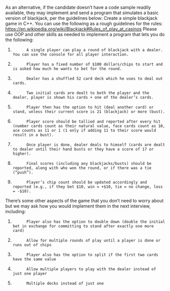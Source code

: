 As an alternative, if the candidate doesn’t have a code sample readily available, they may implement and send a program that simulates a basic version of blackjack, per the guidelines below:
Create a simple blackjack game in C++. You can use the following as a rough guidelines for the rules: https://en.wikipedia.org/wiki/Blackjack#Rules_of_play_at_casinos Please use OOP and other skills as needed to implement a program that lets you do the following:
1.           A single player can play a round of blackjack with a dealer. You can use the console for all player interaction.
2.           Player has a fixed number of $100 dollars/chips to start and is asked how much he wants to bet for the round.
3.           Dealer has a shuffled 52 card deck which he uses to deal out cards.
4.           Two initial cards are dealt to both the player and the dealer, player is shown his cards + one of the dealer’s cards.
5.           Player then has the option to hit (deal another card) or stand, unless their current score is 21 (blackjack) or more (bust).
6.           Player score should be tallied and reported after every hit (number cards count as their natural value, face cards count as 10, ace counts as 11 or 1 (1 only if adding 11 to their score would result in a bust).
7.           Once player is done, dealer deals to himself (cards are dealt to dealer until their hand busts or they have a score of 17 or higher).
8.           Final scores (including any blackjacks/busts) should be reported, along with who won the round, or if there was a tie (“push”).
9.           Player’s chip count should be updated accordingly and reported (e.g., if they bet $10, win = +$10, tie = no change, loss = -$10).
 
There’s some other aspects of the game that you don’t need to worry about but we may ask how you would implement them in the next interview, including:
1.           Player also has the option to double down (double the initial bet in exchange for committing to stand after exactly one more card)
2.           Allow for multiple rounds of play until a player is done or runs out of chips
3.           Player also has the option to split if the first two cards have the same value
4.           Allow multiple players to play with the dealer instead of just one player
5.           Multiple decks instead of just one